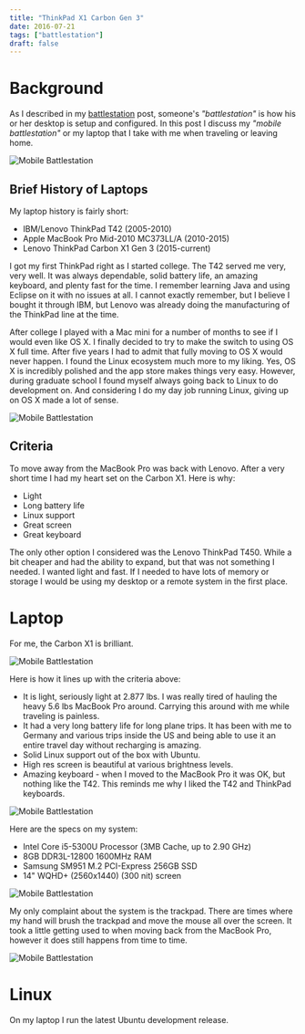 ```yaml
---
title: "ThinkPad X1 Carbon Gen 3"
date: 2016-07-21
tags: ["battlestation"]
draft: false
---
```


# Background

As I described in my [battlestation](2016-01-05-battlestation) post, someone's *"battlestation"* is how his or her desktop is setup and configured. In this post I discuss my *"mobile battlestation"* or my laptop that I take with me when traveling or leaving home.

![Mobile Battlestation](/img/projects/mobile-battlestation/x1-900x450.jpg "IBM X1 Carbon")

## Brief History of Laptops

My laptop history is fairly short:

* IBM/Lenovo ThinkPad T42 (2005-2010)
* Apple MacBook Pro Mid-2010 MC373LL/A (2010-2015)
* Lenovo ThinkPad Carbon X1 Gen 3 (2015-current)

I got my first ThinkPad right as I started college. The T42 served me very, very well. It was always dependable, solid battery life, an amazing keyboard, and plenty fast for the time. I remember learning Java and using Eclipse on it with no issues at all. I cannot exactly remember, but I believe I bought it through IBM, but Lenovo was already doing the manufacturing of the ThinkPad line at the time.

After college I played with a Mac mini for a number of months to see if I would even like OS X. I finally decided to try to make the switch to using OS X full time. After five years I had to admit that fully moving to OS X would never happen. I found the Linux ecosystem much more to my liking. Yes, OS X is incredibly polished and the app store makes things very easy. However, during graduate school I found myself always going back to Linux to do development on. And considering I do my day job running Linux, giving up on OS X made a lot of sense.

![Mobile Battlestation](/img/projects/mobile-battlestation/x1-mbp-900x450.jpg "IBM X1 Carbon vs MacBook Pro")

## Criteria

To move away from the MacBook Pro was back with Lenovo. After a very short time I had my heart set on the Carbon X1. Here is why:

* Light
* Long battery life
* Linux support
* Great screen
* Great keyboard

The only other option I considered was the Lenovo ThinkPad T450. While a bit cheaper and had the ability to expand, but that was not something I needed. I wanted light and fast. If I needed to have lots of memory or storage I would be using my desktop or a remote system in the first place.

# Laptop

For me, the Carbon X1 is brilliant.

![Mobile Battlestation](/img/projects/mobile-battlestation/x1-open-900x450.jpg "IBM X1 Carbon")

Here is how it lines up with the criteria above:

* It is light, seriously light at 2.877 lbs. I was really tired of hauling the heavy 5.6 lbs MacBook Pro around. Carrying this around with me while traveling is painless.
* It had a very long battery life for long plane trips. It has been with me to Germany and various trips inside the US and being able to use it an entire travel day without recharging is amazing.
* Solid Linux support out of the box with Ubuntu.
* High res screen is beautiful at various brightness levels.
* Amazing keyboard - when I moved to the MacBook Pro it was OK, but nothing like the T42. This reminds me why I liked the T42 and ThinkPad keyboards.

![Mobile Battlestation](/img/projects/mobile-battlestation/x1-mbp-side.jpg "IBM X1 Carbon vs MacBook Pro")

Here are the specs on my system:

* Intel Core i5-5300U Processor (3MB Cache, up to 2.90 GHz)
* 8GB DDR3L-12800 1600MHz RAM
* Samsung SM951 M.2 PCI-Express 256GB SSD
* 14" WQHD+ (2560x1440) (300 nit) screen

![Mobile Battlestation](/img/projects/mobile-battlestation/x1-left-900x450.jpg "IBM X1 Carbon Left Side")

My only complaint about the system is the trackpad. There are times where my hand will brush the trackpad and move the mouse all over the screen. It took a little getting used to when moving back from the MacBook Pro, however it does still happens from time to time.

![Mobile Battlestation](/img/projects/mobile-battlestation/x1-right-900x450.jpg "IBM X1 Carbon Right Side")

# Linux

On my laptop I run the latest Ubuntu development release.
